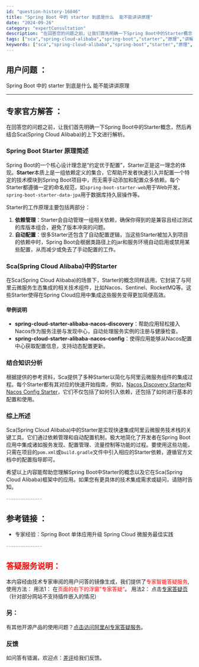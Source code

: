 ```yaml
---
id: "question-history-16846"
title: "Spring Boot 中的 starter 到底是什么  能不能讲讲原理"
date: "2024-09-26"
category: "expertConsultation"
description: "在回答您的问题之前，让我们首先明确一下Spring Boot中的Starter概念，然后再结合Sca(Spring Cloud Alibaba)的上下文进行解析。### Spring Boot Starter 原理简述Spring Boot的一个核心设计理念是“约定优于配置”，Starter正是这一"
tags: ["sca","spring-cloud-alibaba","spring-boot","starter","原理","讲解"]
keywords: ["sca","spring-cloud-alibaba","spring-boot","starter","原理","讲解"]
---
```


## 用户问题 ： 
 Spring Boot 中的 starter 到底是什么  能不能讲讲原理  

---------------
## 专家官方解答 ：

在回答您的问题之前，让我们首先明确一下Spring Boot中的Starter概念，然后再结合Sca(Spring Cloud Alibaba)的上下文进行解析。

### Spring Boot Starter 原理简述

Spring Boot的一个核心设计理念是“约定优于配置”，Starter正是这一理念的体现。**Starter**本质上是一组依赖定义的集合，它帮助开发者快速引入并配置一个特定的技术模块到Spring Boot项目中，而无需手动添加和配置众多依赖。每个Starter都遵循一定的命名规范，如`spring-boot-starter-web`用于Web开发，`spring-boot-starter-data-jpa`用于数据库持久层操作等。

Starter的工作原理主要包括两部分：

1. **依赖管理**：Starter会自动管理一组相关依赖，确保你得到的是兼容且经过测试的库版本组合，避免了版本冲突的问题。
2. **自动配置**：很多Starter还包含了自动配置逻辑，当这些Starter被加入到项目的依赖中时，Spring Boot会根据类路径上的jar和服务环境自动启用或禁用某些配置，从而减少或免去了手动配置的工作。

### Sca(Spring Cloud Alibaba)中的Starter

在Sca(Spring Cloud Alibaba)的场景下，Starter的概念同样适用，它封装了与阿里云微服务生态集成的相关技术组件，比如Nacos、Sentinel、RocketMQ等。这些Starter使得在Spring Cloud应用中集成这些服务变得更加简便高效。

#### 举例说明

- **spring-cloud-starter-alibaba-nacos-discovery**：帮助应用轻松接入Nacos作为服务注册与发现中心，自动处理服务实例的注册与健康检查。
- **spring-cloud-starter-alibaba-nacos-config**：使得应用能够从Nacos配置中心获取配置信息，支持动态配置更新。

### 结合知识分析

根据提供的参考资料，Sca提供了多种Starter以简化与阿里云微服务组件的集成过程。每个Starter都有其对应的快速开始指南，例如，[Nacos Discovery Starter](https://sca.aliyun.com/zh-cn/docs/next/user-guide/nacos/quick-start#%E6%8E%A5%E5%85%A5-nacos-%E6%9C%8D%E5%8A%A1%E6%B3%A8%E5%86%8C%E4%B8%8E%E5%8F%91%E7%8E%B0)和[Nacos Config Starter](https://sca.aliyun.com/zh-cn/docs/next/user-guide/nacos/quick-start#%E6%8E%A5%E5%85%A5-nacos-%E9%85%8D%E7%BD%AE%E4%B8%AD%E5%BF%83)，它们不仅包括了如何引入依赖，还包括了如何进行基本的配置和使用。

### 综上所述

Sca(Spring Cloud Alibaba)中的Starter是实现快速集成阿里云微服务技术栈的关键工具。它们通过依赖管理和自动配置机制，极大地简化了开发者在Spring Boot应用中集成诸如服务发现、配置管理、流量控制等功能的过程。要使用这些功能，只需在项目的`pom.xml`或`build.gradle`文件中引入相应的Starter依赖，遵循官方文档中的配置指导即可。

希望以上内容能帮助您理解Spring Boot中Starter的概念以及它在Sca(Spring Cloud Alibaba)框架中的应用。如果您有更具体的技术集成需求或疑问，请随时告知。


<font color="#949494">---------------</font> 


## 参考链接 ：

* 专家经验：Spring Boot 单体应用升级 Spring Cloud 微服务最佳实践 


 <font color="#949494">---------------</font> 
 


## <font color="#FF0000">答疑服务说明：</font> 

本内容经由技术专家审阅的用户问答的镜像生成，我们提供了<font color="#FF0000">专家智能答疑服务</font>,使用方法：
用法1： 在<font color="#FF0000">页面的右下的浮窗”专家答疑“</font>。
用法2： 点击[专家答疑页](https://answer.opensource.alibaba.com/docs/intro)（针对部分网站不支持插件嵌入的情况）
### 另：


有其他开源产品的使用问题？[点击访问阿里AI专家答疑服务](https://answer.opensource.alibaba.com/docs/intro)。
### 反馈
如问答有错漏，欢迎点：[差评](https://ai.nacos.io/user/feedbackByEnhancerGradePOJOID?enhancerGradePOJOId=16865)给我们反馈。
